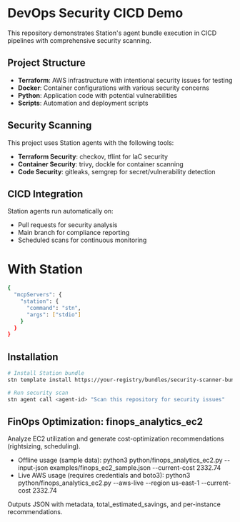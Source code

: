 # DevOps Security CICD Demo

This repository demonstrates Station's agent bundle execution in CICD pipelines with comprehensive security scanning.

## Project Structure

- **Terraform**: AWS infrastructure with intentional security issues for testing
- **Docker**: Container configurations with various security concerns  
- **Python**: Application code with potential vulnerabilities
- **Scripts**: Automation and deployment scripts

## Security Scanning

This project uses Station agents with the following tools:
- **Terraform Security**: checkov, tflint for IaC security
- **Container Security**: trivy, dockle for container scanning
- **Code Security**: gitleaks, semgrep for secret/vulnerability detection

## CICD Integration

Station agents run automatically on:
- Pull requests for security analysis
- Main branch for compliance reporting
- Scheduled scans for continuous monitoring

# With Station 

```bash 
{
  "mcpServers": {
    "station": {
      "command": "stn",
      "args": ["stdio"]
    }
  }
}
```

## Installation

```bash
# Install Station bundle
stn template install https://your-registry/bundles/security-scanner-bundle.tar.gz

# Run security scan
stn agent call <agent-id> "Scan this repository for security issues"
```
## FinOps Optimization: finops_analytics_ec2

Analyze EC2 utilization and generate cost-optimization recommendations (rightsizing, scheduling).
- Offline usage (sample data):
  python3 python/finops_analytics_ec2.py --input-json examples/finops_ec2_sample.json --current-cost 2332.74
- Live AWS usage (requires credentials and boto3):
  python3 python/finops_analytics_ec2.py --aws-live --region us-east-1 --current-cost 2332.74

Outputs JSON with metadata, total_estimated_savings, and per-instance recommendations.
